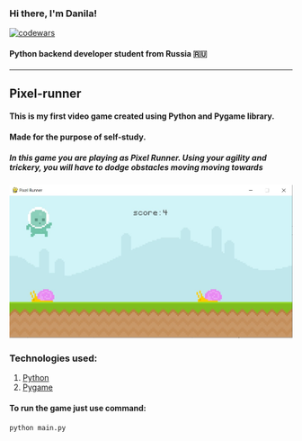 ### Hi there, I'm Danila!
[![codewars](https://www.codewars.com/users/FrostFree/badges/large)](https://www.codewars.com/users/FrostFree)
#### Python backend developer student from Russia 🇷🇺
---
## Pixel-runner
#### This is my first video game created using Python and Pygame library.
#### Made for the purpose of self-study.
##### In this game you are playing as Pixel Runner. Using your agility and trickery, you will have to dodge obstacles moving moving towards
![alt text](https://github.com/Fr0stFree/Pixel-Runner/blob/main/logo.jpg?raw=true)
### Technologies used:
1. [Python](https://github.com/python)
2. [Pygame](https://github.com/pygame/)

#### To run the game just use command:
```
python main.py
```
